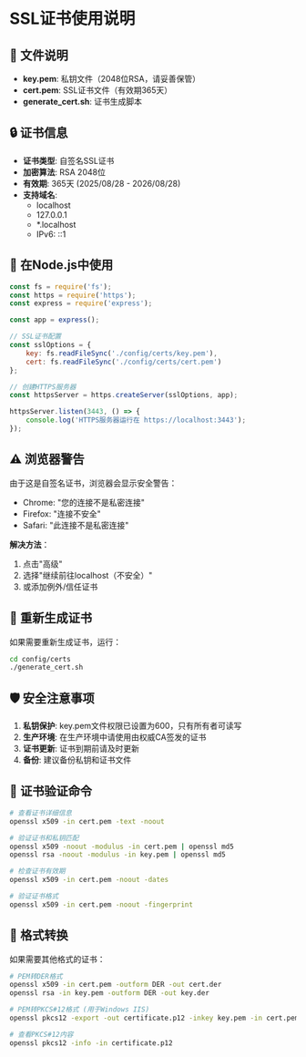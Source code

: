 # SSL证书使用说明

## 📁 文件说明

- **key.pem**: 私钥文件（2048位RSA，请妥善保管）
- **cert.pem**: SSL证书文件（有效期365天）
- **generate_cert.sh**: 证书生成脚本

## 🔒 证书信息

- **证书类型**: 自签名SSL证书
- **加密算法**: RSA 2048位
- **有效期**: 365天 (2025/08/28 - 2026/08/28)
- **支持域名**: 
  - localhost
  - 127.0.0.1
  - *.localhost
  - IPv6: ::1

## 🚀 在Node.js中使用

```javascript
const fs = require('fs');
const https = require('https');
const express = require('express');

const app = express();

// SSL证书配置
const sslOptions = {
    key: fs.readFileSync('./config/certs/key.pem'),
    cert: fs.readFileSync('./config/certs/cert.pem')
};

// 创建HTTPS服务器
const httpsServer = https.createServer(sslOptions, app);

httpsServer.listen(3443, () => {
    console.log('HTTPS服务器运行在 https://localhost:3443');
});
```

## ⚠️ 浏览器警告

由于这是自签名证书，浏览器会显示安全警告：
- Chrome: "您的连接不是私密连接"
- Firefox: "连接不安全"
- Safari: "此连接不是私密连接"

**解决方法**：
1. 点击"高级"
2. 选择"继续前往localhost（不安全）"
3. 或添加例外/信任证书

## 🔄 重新生成证书

如果需要重新生成证书，运行：
```bash
cd config/certs
./generate_cert.sh
```

## 🛡️ 安全注意事项

1. **私钥保护**: key.pem文件权限已设置为600，只有所有者可读写
2. **生产环境**: 在生产环境中请使用由权威CA签发的证书
3. **证书更新**: 证书到期前请及时更新
4. **备份**: 建议备份私钥和证书文件

## 📝 证书验证命令

```bash
# 查看证书详细信息
openssl x509 -in cert.pem -text -noout

# 验证证书和私钥匹配
openssl x509 -noout -modulus -in cert.pem | openssl md5
openssl rsa -noout -modulus -in key.pem | openssl md5

# 检查证书有效期
openssl x509 -in cert.pem -noout -dates

# 验证证书格式
openssl x509 -in cert.pem -noout -fingerprint
```

## 🔄 格式转换

如果需要其他格式的证书：

```bash
# PEM转DER格式
openssl x509 -in cert.pem -outform DER -out cert.der
openssl rsa -in key.pem -outform DER -out key.der

# PEM转PKCS#12格式 (用于Windows IIS)
openssl pkcs12 -export -out certificate.p12 -inkey key.pem -in cert.pem

# 查看PKCS#12内容
openssl pkcs12 -info -in certificate.p12
```
